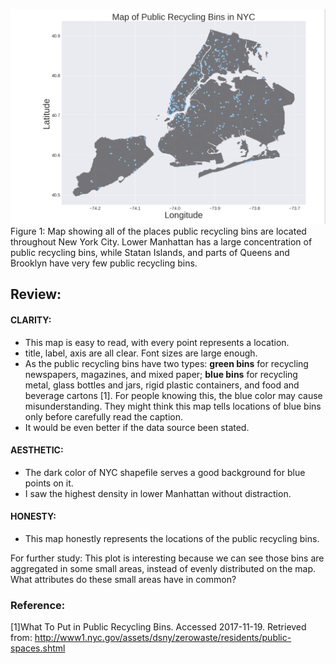 ![Alt text](figure/recyclebins_map.png)
Figure 1: Map showing all of the places public recycling bins are located throughout New York City. Lower Manhattan has a large concentration of public recycling bins, while Statan Islands, and parts of Queens and Brooklyn have very few public recycling bins.

## Review:

#### CLARITY:
* This map is easy to read, with every point represents a location.
* title, label, axis are all clear. Font sizes are large enough.
* As the public recycling bins have two types: __green bins__ for recycling newspapers, magazines, and mixed paper; __blue bins__ for recycling metal, glass bottles and jars, rigid plastic containers, and food and beverage cartons [1]. For people knowing this, the blue color may cause misunderstanding. They might think this map tells locations of blue bins only before carefully read the caption.
* It would be even better if the data source been stated.

#### AESTHETIC:
* The dark color of NYC shapefile serves a good background for blue points on it.
* I saw the highest density in lower Manhattan without distraction.

#### HONESTY:
* This map honestly represents the locations of the public recycling bins.

For further study:
This plot is interesting because we can see those bins are aggregated in some small areas, instead of evenly distributed on the map.
What attributes do these small areas have in common?



### Reference:
[1]What To Put in Public Recycling Bins. Accessed 2017-11-19. Retrieved from: http://www1.nyc.gov/assets/dsny/zerowaste/residents/public-spaces.shtml
